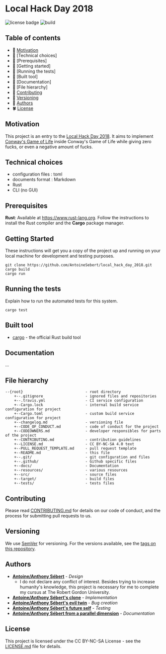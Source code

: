 # Local Hack Day 2018

![license badge](https://img.shields.io/badge/license-CC%20BY--NC--SA%20%204.0-lightgrey.svg)
![build](https://travis-ci.com/AntoineSebert/local_hack_day_2018.svg?branch=master)

## Table of contents

- :fallen_leaf: [Motivation](#motivation)
- 💐 [Technical choices]
- :hibiscus: [Prerequisites]
- :ear_of_rice: [Getting started]
- :sunflower: [Running the tests]
- :maple_leaf: [Built tool]
- 🌲 [Documentation]
- 🌹 [File hierarchy]
- :seedling: [Contributing](#contributing)
- :cactus: [Versioning](#versioning)
- :leaves: [Authors](#authors)
- :four_leaf_clover: [License](#license)

## Motivation

This project is an entry to the [Local Hack Day 2018](https://localhackday.mlh.io/). It aims to implement [Conway's Game of Life](https://en.wikipedia.org/wiki/Conway%27s_Game_of_Life) inside Conway's Game of Life while giving zero fucks, or even a negative amount of fucks.

## Technical choices

* configuration files : toml
* documents format : Markdown
* Rust
* CLI (no GUI)

## Prerequisites

**Rust**: Available at https://www.rust-lang.org. Follow the instructions to install the Rust compiler and the **Cargo** package manager.

## Getting Started

These instructions will get you a copy of the project up and running on your local machine for development and testing purposes.

```
git clone https://github.com/AntoineSebert/local_hack_day_2018.git
cargo build
cargo run
```

## Running the tests

Explain how to run the automated tests for this system.

```
cargo test
```

## Built tool

* [cargo](https://doc.rust-lang.org/cargo/) - the official Rust build tool

## Documentation

...

## File hierarchy

```
--{root}							- root directory
	+--.gitignore					- ignored files and repositories
	+--.travis.yml					- CI service configuration
	+--Cargo.lock					- internal build service configuration for project
	+--Cargo.toml					- custom build service configuration for project
	+--changelog.md					- versioning file
	+--CODE_OF_CONDUCT.md			- code of conduct for the project
	+--CODEOWNERS.md				- developer responsibles for parts of the project
	+--CONTRIBUTING.md				- contribution guidelines
	+--LICENSE.md					- CC BY-NC-SA 4.0 text
	+--PULL_REQUEST_TEMPLATE.md		- pull request template
	+--README.md					- this file
	+--.git/						- git configuration and files
	+--.github/						- Github specific files
	+--docs/						- Documentation
	+--resources/					- various resources
	+--src/							- source files
	+--target/						- build files
	+--tests/						- tests files
```

## Contributing

Please read [CONTRIBUTING.md](CONTRIBUTING.md) for details on our code of conduct, and the process for submitting pull requests to us.

## Versioning

We use [SemVer](http://semver.org/) for versioning. For the versions available, see the [tags on this repository](https://github.com/your/project/tags). 

## Authors
* [**Antoine/Anthony Sébert**](https://github.com/AntoineSebert) - *Design*
	* I do not declare any conflict of interest. Besides trying to increase humanity's knowledge, this project is necessary for me to complete my cursus at The Robert Gordon University.
* [**Antoine/Anthony Sébert's clone**](https://github.com/AntoineSebert) - *Implementation*
* [**Antoine/Anthony Sébert's evil twin**](https://github.com/AntoineSebert) - *Bug creation*
* [**Antoine/Anthony Sébert's future self**](https://github.com/AntoineSebert) - *Testing*
* [**Antoine/Anthony Sébert from a parallel dimension**](https://github.com/AntoineSebert) - *Documentation*

## License

This project is licensed under the CC BY-NC-SA License - see the [LICENSE.md](LICENSE.md) file for details.
